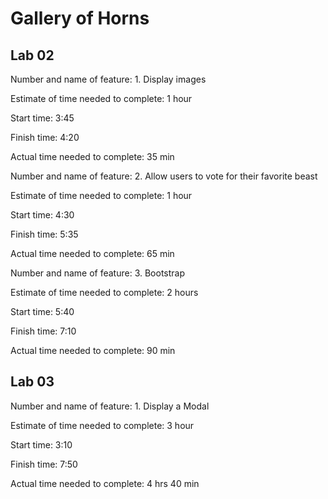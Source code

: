 # Gallery of Horns

## Lab 02

Number and name of feature: 1. Display images

Estimate of time needed to complete: 1 hour

Start time: 3:45

Finish time: 4:20

Actual time needed to complete: 35 min

Number and name of feature: 2. Allow users to vote for their favorite beast

Estimate of time needed to complete: 1 hour

Start time: 4:30

Finish time: 5:35

Actual time needed to complete: 65 min

Number and name of feature: 3. Bootstrap

Estimate of time needed to complete: 2 hours

Start time: 5:40

Finish time: 7:10

Actual time needed to complete: 90 min

## Lab 03

Number and name of feature: 1. Display a Modal

Estimate of time needed to complete: 3 hour

Start time: 3:10

Finish time: 7:50

Actual time needed to complete: 4 hrs 40 min
